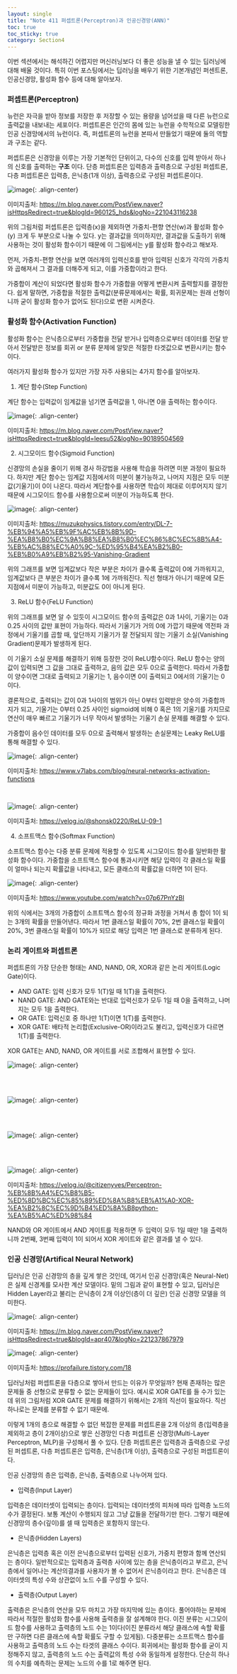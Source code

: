 ```yaml
---
layout: single
title: "Note 411 퍼셉트론(Perceptron)과 인공신경망(ANN)"
toc: true
toc_sticky: true
category: Section4
---
```


이번 섹션에서는 해석하긴 어렵지만 머신러닝보다 더 좋은 성능을 낼 수 있는 딥러닝에 대해 배울 것이다. 특히 이번 포스팅에서는 딥러닝을 배우기 위한 기본개념인 퍼센트론, 인공신경망, 활성화
함수 등에 대해 알아보자.

### 퍼셉트론(Perceptron)
뉴런은 자극을 받아 정보를 저장한 후 저장할 수 있는 용량을 넘어섰을 때 다른 뉴런으로 출력값을 내보내는 세포이다. 퍼셉트론은 인간의 몸에 있는 뉴런을 수학적으로 모델링한 인공 신경망에서의 뉴런이다. 즉, 퍼셉트론의 뉴런을 본따서 만들었기 때문에 둘의 역할과 구조는 같다.

퍼셉트론은 신경망을 이루는 가장 기본적인 단위이고, 다수의 신호를 입력 받아서 하나의 신호를 출력하는 **구조** 이다. 단층 퍼셉트론은 입력층과 출력층으로 구성된 퍼셉트론, 다층 퍼셉트론은 입력층, 은닉층(1개 이상), 출력층으로 구성된 퍼셉트론이다.

![image](https://user-images.githubusercontent.com/97672187/165420850-ffcd20cd-ee28-4edd-8c13-6231da0c2886.png){: .align-center}

이미지출처: https://m.blog.naver.com/PostView.naver?isHttpsRedirect=true&blogId=960125_hds&logNo=221043116238

위의 그림처럼 퍼셉트론은 입력층(x)을 제외하면 가중치-편향 연산(w)과 활성화 함수(y) 크게 두 부분으로 나눌 수 있다. y는 결과값을 의미하지만, 결과값을 도출하기 위해 사용하는 것이
활성화 함수이기 때문에 이 그림에서는 y를 활성화 함수라고 해보자.

먼저, 가중치-편향 연산을 보면 여러개의 입력신호를 받아 입력된 신호가 각각의 가중치와 곱해져서 그 결과를 더해주게 되고, 이를 가중합이라고 한다.

가중합이 계산이 되었다면 활성화 함수가 가중합을 어떻게 변환시켜 출력할지를 결정한다. 쉽게 말하면, 가중합을 적절한 출력값(분류문제에서는 확률, 회귀문제는 원래 선형이니까 굳이
활성화 함수가 없어도 된다)으로 변환 시켜준다.

### 활성화 함수(Activation Function)
활성화 함수는 은닉층으로부터 가중합을 전달 받거나 입력층으로부터 데이터를 전달 받아서 전달받은 정보를 회귀 or 분류 문제에 알맞은 적절한 타겟값으로 변환시키는 함수이다.

여러가지 활성화 함수가 있지만 가장 자주 사용되는 4가지 함수를 알아보자.

1) 계단 함수(Step Function)

계단 함수는 입력값이 임계값을 넘기면 출력값을 1, 아니면 0을 출력하는 함수이다.

![image](https://user-images.githubusercontent.com/97672187/165421654-5d3ab06a-b7bd-4420-a2cc-a0cb6821d5da.png){: .align-center}

이미지출처: https://m.blog.naver.com/PostView.naver?isHttpsRedirect=true&blogId=leesu52&logNo=90189504569


2) 시그모이드 함수(Sigmoid Function)

신경망의 손실을 줄이기 위해 경사 하강법을 사용해 학습을 하려면 미분 과정이 필요하다. 하지만 계단 함수는 임계값 지점에서의 미분이 불가능하고, 나머지 지점은 모두 미분값(기울기)이
0이 나온다. 따라서 계단함수를 사용하면 학습이 제대로 이루어지지 않기 때문에 시그모이드 함수를 사용함으로써 미분이 가능하도록 한다.

![image](https://user-images.githubusercontent.com/97672187/165478281-a70260d3-3912-4d56-b13e-f2cec6f52fe7.png){: .align-center}

이미지출처: https://muzukphysics.tistory.com/entry/DL-7-%EB%94%A5%EB%9F%AC%EB%8B%9D-%EA%B8%B0%EC%9A%B8%EA%B8%B0%EC%86%8C%EC%8B%A4-%EB%AC%B8%EC%A0%9C-%ED%95%B4%EA%B2%B0-%EB%B0%A9%EB%B2%95-Vanishing-Gradient

위의 그래프를 보면 임계값보다 작은 부분은 차이가 클수록 출력값이 0에 가까워지고, 임계값보다 큰 부분은 차이가 클수록 1에 가까워진다.
직선 형태가 아니기 때문에 모든 지점에서 미분이 가능하고, 미분값도 0이 아니게 된다.

3) ReLU 함수(FeLU Function)

위의 그래프를 보면 알 수 있듯이 시그모이드 함수의 출력값은 0과 1사이, 기울기는 0과 0.25 사이의 값만 표현이 가능하다. 따라서 기울기가 거의 0에 가깝기 때문에 역전파 과정에서 기울기를 곱할 때, 앞단까지 기울기가 잘 전달되지 않는
기울기 소실(Vanishing Gradient)문제가 발생하게 된다.

이 기울기 소실 문제를 해결하기 위해 등장한 것이 ReLU함수이다.
ReLU 함수는 양의 값이 입력되면 그 값을 그대로 출력하고, 음의 값은 모두 0으로 출력한다. 따라서 가중합이 양수이면 그대로 출력되고 기울기는 1, 음수이면 0이 출력되고 0에서의
기울기는 0이다. 

결론적으로, 출력되는 값이 0과 1사이의 범위가 아닌 0부터 입력받은 양수의 가중합까지가 되고, 기울기는 0부터 0.25 사이인 sigmoid에 비해 0 혹은 1의 기울기를 가지므로 연산이 매우 빠르고 기울기가 너무 작아서 발생하는 기울기 손실 문제를 해결할 수 있다. 

가중합이 음수인 데이터를 모두 0으로 출력해서 발생하는 손실문제는 Leaky ReLU를 통해 해결할 수 있다.

![image](https://user-images.githubusercontent.com/97672187/165422719-20835c7b-150a-424a-b0c6-f80a42aa1b84.png){: .align-center}

이미지출처: https://www.v7labs.com/blog/neural-networks-activation-functions

<br>

![image](https://user-images.githubusercontent.com/97672187/165422533-31d70af8-550d-4661-ba1b-1ed8352276b4.png){: .align-center}

이미지출처: https://velog.io/@shonsk0220/ReLU-09-1


4) 소프트맥스 함수(Softmax Function)

소프트맥스 함수는 다중 분류 문제에 적용할 수 있도록 시그모이드 함수를 일반화한 활성화 함수이다. 가중합을 소프트맥스 함수에 통과시키면 해당 입력이 각 클래스일 확률이 얼마나 되는지
확률값을 나타내고, 모든 클래스의 확률값을 더하면 1이 된다. 

![image](https://user-images.githubusercontent.com/97672187/165423247-1f822515-dfc7-4fa3-a74a-4ed37059a9ed.png){: .align-center}

이미지출처: https://www.youtube.com/watch?v=07p67PnYzBI

위의 식에서는 3개의 가중합이 소프트맥스 함수의 정규화 과정을 거쳐서 총 합이 1이 되는 3개의 확률을 만들어낸다. 
따라서 1번 클래스일 확률이 70%, 2번 클래스일 확률이 20%, 3번 클래스일 확률이 10%가 되므로 해당 입력은 1번 클래스로 분류하게 된다.

### 논리 게이트와 퍼셉트론
퍼셉트론의 가장 단순한 형태는 AND, NAND, OR, XOR과 같은 논리 게이트(Logic Gate)이다.

- AND GATE: 입력 신호가 모두 1(T)일 때 1(T)을 출력한다.
- NAND GATE: AND GATE와는 반대로 입력신호가 모두 1일 때 0을 출력하고, 나머지는 모두 1을 출력한다.
- OR GATE: 입력신호 중 하나만 1(T)이면 1(T)를 출력한다.
- XOR GATE: 배타적 논리합(Exclusive-OR)이라고도 불리고, 입력신호가 다르면 1(T)를 출력한다.

XOR GATE는 AND, NAND, OR 게이트를 서로 조합해서 표현할 수 있다.

![image](https://user-images.githubusercontent.com/97672187/165428282-2fc75566-7153-42d4-aec8-fe217c556df0.png){: .align-center}

<br>


<br>

![image](https://user-images.githubusercontent.com/97672187/165428351-89391e12-a400-48e9-a558-4725e9d80f5e.png){: .align-center}

<br>


<br>

![image](https://user-images.githubusercontent.com/97672187/165428397-3082e4c0-1135-4209-9206-e48fb92b2ed1.png){: .align-center}

<br>


<br>

![image](https://user-images.githubusercontent.com/97672187/165428420-9748346f-0907-4395-b097-bb5287613bbd.png){: .align-center}

이미지출처: https://velog.io/@citizenyves/Perceptron-%EB%8B%A4%EC%B8%B5-%ED%8D%BC%EC%85%89%ED%8A%B8%EB%A1%A0-XOR-%EA%B2%8C%EC%9D%B4%ED%8A%B8python-%EA%B5%AC%ED%98%84

NAND와 OR 게이트에서 AND 게이트를 적용하면 두 입력이 모두 1일 때만 1을 출력하니까 2번째, 3번째 입력이 1이 되어서 XOR 게이트와 같은 결과를 낼 수 있다.

### 인공 신경망(Artifical Neural Network)
딥러닝은 인공 신경망의 층을 깊게 쌓은 것인데, 여기서 인공 신경망(혹은 Neural-Net)은 실제 신경계를 모사한 계산 모델이다. 밑의 그림과 같이 표현할 수 있고,
딥러닝은 Hidden Layer라고 불리는 은닉층이 2개 이상인(층이 더 깊은) 인공 신경망 모델을 의미한다.

![image](https://user-images.githubusercontent.com/97672187/165429549-f3e86b58-07d1-417e-b589-9389e1ad3f19.png){: .align-center}

이미지출처: https://m.blog.naver.com/PostView.naver?isHttpsRedirect=true&blogId=apr407&logNo=221237867979


![image](https://user-images.githubusercontent.com/97672187/165428966-20b61ce2-7972-4a42-9f38-fb26b3a7e8b4.png){: .align-center}

이미지출처: https://profailure.tistory.com/18

딥러닝처럼 퍼셉트론을 다층으로 쌓아서 만드는 이유가 무엇일까? 현재 존재하는 많은 문제들 중 선형으로 분류할 수 없는 문제들이 있다. 
예시로 XOR GATE를 들 수가 있는데 위의 그림처럼 XOR GATE 문제를 해결하기 위해서는 2개의 직선이 필요하다. 직선 하나로는 문제를 분류할 수 없기 때문에.

이렇게 1개의 층으로 해결할 수 없던 복잡한 문제를 퍼셉트론을 2개 이상의 층(입력층을 제외하고 층이 2개이상)으로 쌓은 신경망인 다층 퍼셉트론 신경망(Multi-Layer Perceptron, MLP)을 구성해서 풀 수 있다.
단층 퍼셉트론은 입력층과 출력층으로 구성된 퍼셉트론, 다층 퍼셉트론은 입력층, 은닉층(1개 이상), 출력층으로 구성된 퍼셉트론이다.

인공 신경망의 층은 입력층, 은닉층, 출력층으로 나누어져 있다.

- 입력층(Input Layer)

입력층은 데이터셋이 입력되는 층이다. 입력되는 데이터셋의 피처에 따라 입력층 노드의 수가 결정된다. 보통 계산이 수행되지 않고 그냥 값들을 전달하기만 한다. 그렇기 때문에
신경망의 층수(깊이)를 셀 때 입력층은 포함하지 않는다.

- 은닉층(Hidden Layers)

은닉층은 입력층 혹은 이전 은닉층으로부터 입력된 신호가, 가중치 편향과 함께 연산되는 층이다. 일반적으로는 입력층과 출력층 사이에 있는 층을 은닉층이라고 부르고, 은닉층에서 일어나는 계산의결과를 사용자가 볼 수 없어서 은닉층이라고 한다. 은닉층은 데이터셋의 특성 수와 상관없이 노드 수를 구성할 수 있다.

- 출력층(Output Layer)

출력층은 은닉층의 연산을 모두 마치고 가장 마지막에 있는 층이다. 풀어야하는 문제에 따라서 적절한 활성화 함수를 사용해 출력층을 잘 설계해야 한다.
이진 분류는 시그모이드 함수를 사용하고 출력층의 노드 수는 1이다(이진 분류라서 해당 클래스에 속할 확률만 구하면 다른 클래스에 속할 확률도 구할 수 있게됨). 
다중분류는 소프트맥스 함수를 사용하고 출력층의 노드 수는 타겟의 클래스 수이다.
회귀에서는 활성화 함수를 굳이 지정해주지 않고, 출력층의 노드 수는 출력값의 특성 수와 동일하게 설정한다. 단순히 하나의 수치를 예측하는 문제는 노드의 수를 1로 해주면 된다.

